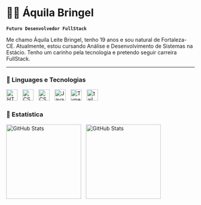 # 👨‍💻 Áquila Bringel

**`Futuro Desenvolvedor FullStack`**

Me chamo Áquila Leite Bringel, tenho 19 anos e sou natural de Fortaleza-CE. Atualmente, estou cursando Análise e Desenvolvimento de Sistemas na Estácio. Tenho um carinho pela tecnologia e pretendo seguir carreira FullStack.

---

### 👾 Linguages e Tecnologias

<img align='left'
 alt='HTML'
 title='HTML'
 width='30px'
 style='padding-right: 10px'
 src="https://cdn.jsdelivr.net/gh/devicons/devicon@latest/icons/html5/html5-original.svg" />

<img 
align='left'
alt='CSS'
 title='CSS'
 width='30px'
 style='padding-right: 10px'
src="https://cdn.jsdelivr.net/gh/devicons/devicon@latest/icons/css3/css3-original.svg" />

<img 
align='left'
alt='CSS'
 title='CSS'
 width='30px'
 style='padding-right: 10px'
src="https://cdn.jsdelivr.net/gh/devicons/devicon@latest/icons/react/react-original.svg" />

<img
align='left'
    alt='JavaScript'
 title='JavaScript'
 width='30px'
 style='padding-right: 10px'
 src="https://cdn.jsdelivr.net/gh/devicons/devicon@latest/icons/javascript/javascript-original.svg" />

<img align='left'
alt='TypeScript'
 title='TypeScript'
 width='30px'
 style='padding-right: 10px'
src="https://cdn.jsdelivr.net/gh/devicons/devicon@latest/icons/typescript/typescript-original.svg" />

<img align='left'
 alt='tailwindcss'
 title='tailwindcss'
 width='30px'
 style='padding-right: 10px;'
src="https://cdn.jsdelivr.net/gh/devicons/devicon@latest/icons/tailwindcss/tailwindcss-original.svg" />

<br/>
<br/>

### 👾 Estatística
<p>
<img align='left'
 alt='GitHub Stats'
 height='200'
 style='padding-right: 10px;'
src="https://github-readme-stats.vercel.app/api?username=oBringel&show_icons=true&theme=dark&locale=pt-br" />

<img align='left'
 alt='GitHub Stats'
 height='200'
 style='padding-right: 10px;'
src="https://github-readme-stats.vercel.app/api/top-langs/?username=oBringel&theme=dark&layout=compact&custom_title=Tecnologias&langs_count=6" />

</p>
